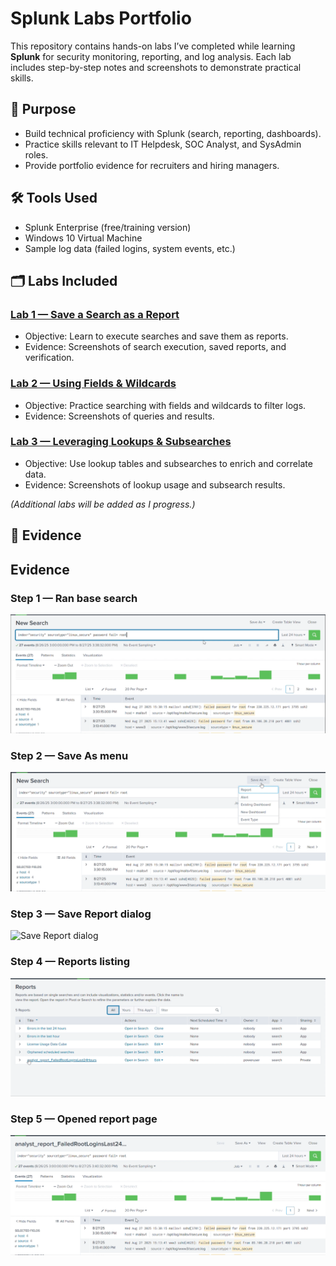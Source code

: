 # Splunk Labs Portfolio

This repository contains hands-on labs I’ve completed while learning **Splunk** for security monitoring, reporting, and log analysis. Each lab includes step-by-step notes and screenshots to demonstrate practical skills.

## 📌 Purpose
- Build technical proficiency with Splunk (search, reporting, dashboards).
- Practice skills relevant to IT Helpdesk, SOC Analyst, and SysAdmin roles.
- Provide portfolio evidence for recruiters and hiring managers.

## 🛠 Tools Used
- Splunk Enterprise (free/training version)
- Windows 10 Virtual Machine
- Sample log data (failed logins, system events, etc.)

## 🗂 Labs Included

### [Lab 1 — Save a Search as a Report](Lab1-Save-Search-Report/README.md)
- Objective: Learn to execute searches and save them as reports.
- Evidence: Screenshots of search execution, saved reports, and verification.

### [Lab 2 — Using Fields & Wildcards](Lab2-Fields-Wildcards/README.md)
- Objective: Practice searching with fields and wildcards to filter logs.
- Evidence: Screenshots of queries and results.

### [Lab 3 — Leveraging Lookups & Subsearches](Lab3-Lookups-Subsearches/README.md)
- Objective: Use lookup tables and subsearches to enrich and correlate data.
- Evidence: Screenshots of lookup usage and subsearch results.

*(Additional labs will be added as I progress.)*

## 📸 Evidence

## Evidence

### Step 1 — Ran base search
![Ran base search](media/01_Search_executed.png)

### Step 2 — Save As menu
![Save As menu](media/02_Save_As_menu.png)

### Step 3 — Save Report dialog
![Save Report dialog](media/03_Save_Report_dialog_Title_&_Description.png)

### Step 4 — Reports listing
![Reports listing](media/04_Reports_listing_with_new_report_visible.png)

### Step 5 — Opened report page
![Opened report](media/05_Opened_report_page.png)

